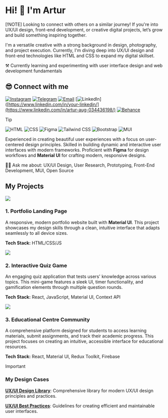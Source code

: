 # Hi! 👋 I'm Artur

[!NOTE]
Looking to connect with others on a similar journey! If you're into UX/UI design, front-end development, or creative digital projects, let’s grow and build something inspiring together.

I'm a versatile creative with a strong background in design, photography, and project execution. Currently, I'm diving deep into UX/UI design and front-end technologies like HTML and CSS to expand my digital skillset.

⚒️ Currently learning and experimenting with user interface design and web development fundamentals

## 😎 Connect with me

[![Instagram](https://ziadoua.github.io/m3-Markdown-Badges/badges/Instagram/instagram1.svg)](https://www.instagram.com/augarturphoto/) [![Telegram](https://ziadoua.github.io/m3-Markdown-Badges/badges/Telegram/telegram1.svg)](https://t.me/Aug_Art/) [![Email](https://ziadoua.github.io/m3-Markdown-Badges/badges/Mail/mail2.svg)](mailto:augartur@gmail.com) [![LinkedIn](https://ziadoua.github.io/m3-Markdown-Badges/badges/LinkedIn/linkedin1.svg)]([https://www.linkedin.com/in/your-linkedin/](https://www.linkedin.com/in/artur-aug-034436198/)  [![Behance](https://ziadoua.github.io/m3-Markdown-Badges/badges/Behance/behance1.svg)](https://www.behance.net/topelt_a)

> [!TIP] 
> ![HTML](https://img.shields.io/badge/HTML5-E34F26?style=for-the-badge&logo=html5&logoColor=white) ![CSS](https://img.shields.io/badge/CSS3-1572B6?style=for-the-badge&logo=css3&logoColor=white) ![Figma](https://img.shields.io/badge/Figma-F24E1E?style=for-the-badge&logo=figma&logoColor=white) ![Tailwind CSS](https://img.shields.io/badge/Tailwind_CSS-38B2AC?style=for-the-badge&logo=tailwind-css&logoColor=white) ![Bootstrap](https://img.shields.io/badge/Bootstrap-563D7C?style=for-the-badge&logo=bootstrap&logoColor=white) ![MUI](https://img.shields.io/badge/MUI-007FFF?style=for-the-badge&logo=mui&logoColor=white)
> 
> Experienced in creating beautiful user experiences with a focus on user-centered design principles. Skilled in building dynamic and interactive user interfaces with modern frameworks. Proficient with **Figma** for design workflows and **Material UI** for crafting modern, responsive designs.
> 
> 🙋‍♂️ Ask me about: UX/UI Design, User Research, Prototyping, Front-End Development, MUI, Open Source

## My Projects

![](https://i.imgur.com/waxVImv.png)

### 1. Portfolio Landing Page

A responsive, modern portfolio website built with **Material UI**. This project showcases my design skills through a clean, intuitive interface that adapts seamlessly to all device sizes.

**Tech Stack:** HTML/CSS/JS

![](https://i.imgur.com/waxVImv.png)

### 2. Interactive Quiz Game

An engaging quiz application that tests users' knowledge across various topics. This mini-game features a sleek UI, timer functionality, and gamification elements through multiple question rounds.

**Tech Stack:** React, JavaScript, Material UI, Context API

![](https://i.imgur.com/waxVImv.png)

### 3. Educational Centre Community

A comprehensive platform designed for students to access learning materials, submit assignments, and track their academic progress. This project focuses on creating an intuitive, accessible interface for educational resources.

**Tech Stack:** React, Material UI, Redux Toolkit, Firebase


> [!IMPORTANT]
> 
> ### My Design Cases
> 
> **[UX/UI Design Library](https://github.com/your-username/)**: Comprehensive library for modern UX/UI design principles and practices.
> 
> **[UX/UI Best Practices](https://github.com/your-username/)**: Guidelines for creating efficient and maintainable user interfaces.
